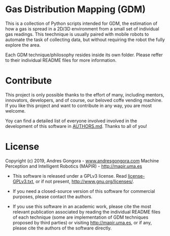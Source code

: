 <!--------------------------------------+-------------------------------------->
# Gas Distribution Mapping (GDM)
<!--------------------------------------+-------------------------------------->
This is a collection of Python scripts intended for GDM,
the estimation of how a gas is spread in a 2D/3D environment
from a small set of individual gas readings.
This teechnique is usually paired with mobile robots
to automate the task of collecting data,
but without requiring the robot the fully explore the area.

Each GDM technique/philosophy resides inside its own folder.
Please reffer to their individual README files for more information.



<!--------------------------------------+-------------------------------------->
#                                   Contribute
<!--------------------------------------+-------------------------------------->

This project is only possible thanks to the effort of many, including mentors,
innovators, developers, and of course, our beloved coffe vending machine.
If you like this project and want to contribute in any way, you are most welcome.

Yoy can find a detailed list of everyone involved involved in the development of
this software in [AUTHORS.md](AUTHORS.md). Thanks to all of you!



<!--------------------------------------+-------------------------------------->
#                                    License
<!--------------------------------------+-------------------------------------->

Copyright (c) 2019, Andres Gongora - www.andresgongora.com
Machine Perception and Intelligent Robotics (MAPIR) - http://mapir.uma.es

* This software is released under a GPLv3 license.
  Read [license-GPLv3.txt](LICENSE),
  or if not present, <http://www.gnu.org/licenses/>.

* If you need a closed-source version of this software
  for commercial purposes, please contact the authors.

* If you use this software in an academic work,
  please cite the most relevant publication associated
  by reading the individual README files of each technique
  (some are implementation of GDM techniques proposed by third parties)
  or visiting http://mapir.uma.es,
  or if any, please cite the authors of the software directly.
